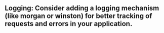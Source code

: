 ## Logging: Consider adding a logging mechanism (like morgan or winston) for better tracking of requests and errors in your application.
